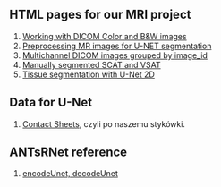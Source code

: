 ## HTML pages for our MRI project

1. [Working with DICOM Color and B&W images](https://ventri2020.github.io/pages/5_nifti_info.html)
1. [Preprocessing MR images for U-NET segmentation](https://ventri2020.github.io/pages/preprocessing-dicoms.html)
1. [Multichannel DICOM images grouped by image_id](https://ventri2020.github.io/pages/11_dicom_info.html)
1. [Manually segmented SCAT and VSAT](https://ventri2020.github.io/pages/11_manual_segmentation.html)
1. [Tissue segmentation with U-Net 2D](https://ventri2020.github.io/pages/11_tissue_segmentation.html)


## Data for U-Net

1. [Contact Sheets](https://ventri2020.github.io/pages/20-contact_sheet.html), czyli
po naszemu stykówki.


## ANTsRNet reference

1. [encodeUnet, decodeUnet](https://ventri2020.github.io/pages/ANTsRNet_reference.html)

<!--
1. [Voxelwise segmentation with U-Net 2-D](https://ventri2020.github.io/pages/voxelwise_segmentation_U-Net_2-D.html)
-->
